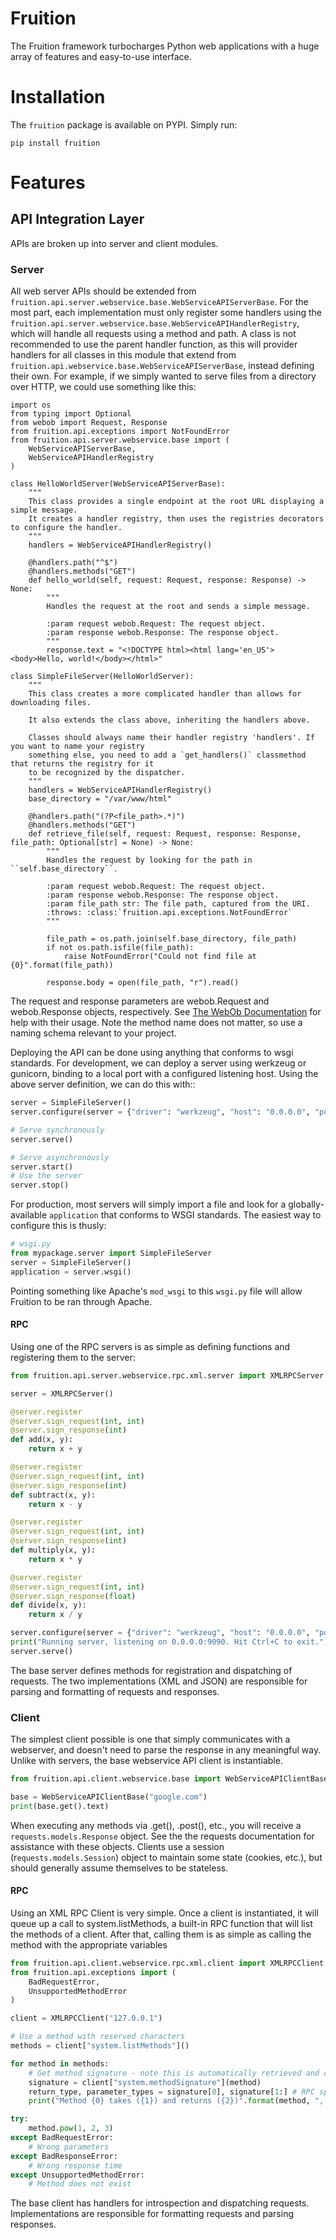 # Fruition

The Fruition framework turbocharges Python web applications with a huge array of features and easy-to-use interface.

# Installation

The `fruition` package is available on PYPI. Simply run:

```
pip install fruition
```
# Features
## API Integration Layer

APIs are broken up into server and client modules.

### Server

All web server APIs should be extended from `fruition.api.server.webservice.base.WebServiceAPIServerBase`. For the most part, each implementation must only register some handlers using the `fruition.api.server.webservice.base.WebServiceAPIHandlerRegistry`, which will handle all requests using a method and path. A class is not recommended to use the parent handler function, as this will provider handlers for all classes in this module that extend from `fruition.api.webservice.base.WebServiceAPIServerBase`, instead defining their own. For example, if we simply wanted to serve files from a directory over HTTP, we could use something like this:

```python3
import os
from typing import Optional
from webob import Request, Response
from fruition.api.exceptions import NotFoundError
from fruition.api.server.webservice.base import (
    WebServiceAPIServerBase,
    WebServiceAPIHandlerRegistry
)

class HelloWorldServer(WebServiceAPIServerBase):
    """
    This class provides a single endpoint at the root URL displaying a simple message.
    It creates a handler registry, then uses the registries decorators to configure the handler.
    """
    handlers = WebServiceAPIHandlerRegistry()

    @handlers.path("^$")
    @handlers.methods("GET")
    def hello_world(self, request: Request, response: Response) -> None:
        """
        Handles the request at the root and sends a simple message.
  
        :param request webob.Request: The request object.
        :param response webob.Response: The response object.
        """
        response.text = "<!DOCTYPE html><html lang='en_US'><body>Hello, world!</body></html>"

class SimpleFileServer(HelloWorldServer):
    """
    This class creates a more complicated handler than allows for downloading files.

    It also extends the class above, inheriting the handlers above.

    Classes should always name their handler registry 'handlers'. If you want to name your registry
    something else, you need to add a `get_handlers()` classmethod that returns the registry for it
    to be recognized by the dispatcher.
    """
    handlers = WebServiceAPIHandlerRegistry()
    base_directory = "/var/www/html"

    @handlers.path("(?P<file_path>.*)")
    @handlers.methods("GET")
    def retrieve_file(self, request: Request, response: Response, file_path: Optional[str] = None) -> None:
        """
        Handles the request by looking for the path in ``self.base_directory``.
  
        :param request webob.Request: The request object.
        :param response webob.Response: The response object.
        :param file_path str: The file path, captured from the URI.
        :throws: :class:`fruition.api.exceptions.NotFoundError`
        """
  
        file_path = os.path.join(self.base_directory, file_path)
        if not os.path.isfile(file_path):
            raise NotFoundError("Could not find file at {0}".format(file_path))
  
        response.body = open(file_path, "r").read()
```

The request and response parameters are webob.Request and webob.Response objects, respectively. See [The WebOb Documentation](https://docs.pylonsproject.org/projects/webob/en/stable/) for help with their usage. Note the method name does not matter, so use a naming schema relevant to your project.

Deploying the API can be done using anything that conforms to wsgi standards. For development, we can deploy a server using werkzeug or gunicorn, binding to a local port with a configured listening host. Using the above server definition, we can do this with::

```python
server = SimpleFileServer()
server.configure(server = {"driver": "werkzeug", "host": "0.0.0.0", "port": 9090})

# Serve synchronously
server.serve()

# Serve asynchronously
server.start()
# Use the server
server.stop()
```

For production, most servers will simply import a file and look for a globally-available `application` that conforms to WSGI standards. The easiest way to configure this is thusly:

```python
# wsgi.py
from mypackage.server import SimpleFileServer
server = SimpleFileServer()
application = server.wsgi()
```

Pointing something like Apache's `mod_wsgi` to this `wsgi.py` file will allow Fruition to be ran through Apache.

#### RPC

Using one of the RPC servers is as simple as defining functions and registering them to the server:

```python
from fruition.api.server.webservice.rpc.xml.server import XMLRPCServer

server = XMLRPCServer()

@server.register
@server.sign_request(int, int)
@server.sign_response(int)
def add(x, y):
    return x + y

@server.register
@server.sign_request(int, int)
@server.sign_response(int)
def subtract(x, y):
    return x - y

@server.register
@server.sign_request(int, int)
@server.sign_response(int)
def multiply(x, y):
    return x * y

@server.register
@server.sign_request(int, int)
@server.sign_response(float)
def divide(x, y):
    return x / y

server.configure(server = {"driver": "werkzeug", "host": "0.0.0.0", "port": 9090})
print("Running server, listening on 0.0.0.0:9090. Hit Ctrl+C to exit.")
server.serve()
```

The base server defines methods for registration and dispatching of requests. The two implementations (XML and JSON) are responsible for parsing and formatting of requests and responses.

### Client

The simplest client possible is one that simply communicates with a webserver, and doesn't need to parse the response in any meaningful way. Unlike with servers, the base webservice API client is instantiable.

```python
from fruition.api.client.webservice.base import WebServiceAPIClientBase

base = WebServiceAPIClientBase("google.com")
print(base.get().text)
```
When executing any methods via .get(), .post(), etc., you will receive a `requests.models.Response` object. See the the requests documentation for assistance with these objects. Clients use a session (r`equests.models.Session`) object to maintain some state (cookies, etc.), but should generally assume themselves to be stateless.

#### RPC

Using an XML RPC Client is very simple. Once a client is instantiated, it will queue up a call to system.listMethods, a built-in RPC function that will list the methods of a client. After that, calling them is as simple as calling the method with the appropriate variables

```python
from fruition.api.client.webservice.rpc.xml.client import XMLRPCClient
from fruition.api.exceptions import (
    BadRequestError,
    UnsupportedMethodError
)

client = XMLRPCClient("127.0.0.1")

# Use a method with reserved characters
methods = client["system.listMethods"]()

for method in methods:
    # Get method signature - note this is automatically retrieved and checked when calling any function, but you can retrieve it for yourself if you need to.
    signature = client["system.methodSignature"](method)
    return_type, parameter_types = signature[0], signature[1:] # RPC specification
    print("Method {0} takes ({1}) and returns ({2})".format(method, ", ".join(parameter_types), return_type))

try:
    method.pow(1, 2, 3)
except BadRequestError:
    # Wrong parameters
except BadResponseError:
    # Wrong response time
except UnsupportedMethodError:
    # Method does not exist
```

The base client has handlers for introspection and dispatching requests. Implementations are responsible for formatting requests and parsing responses.
